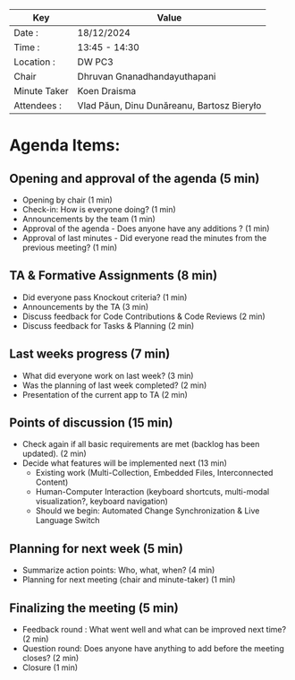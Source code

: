 | Key          | Value                                      |
|--------------|--------------------------------------------|
| Date :       | 18/12/2024                                 |
| Time :       | 13:45 - 14:30                              |
| Location :   | DW PC3                                     |
| Chair        | Dhruvan Gnanadhandayuthapani               |
| Minute Taker | Koen Draisma                               |
| Attendees :  | Vlad Păun, Dinu Dunăreanu, Bartosz Bieryło |

# Agenda Items:

## Opening and approval of the agenda (5 min)

- Opening by chair (1 min)
- Check-in: How is everyone doing? (1 min)
- Announcements by the team (1 min)
- Approval of the agenda - Does anyone have any additions ? (1 min)
- Approval of last minutes - Did everyone read the minutes from the previous meeting? (1 min)

## TA & Formative Assignments (8 min)

- Did everyone pass Knockout criteria? (1 min)
- Announcements by the TA (3 min)
- Discuss feedback for Code Contributions & Code Reviews (2 min)
- Discuss feedback for Tasks & Planning (2 min)

## Last weeks progress (7 min)

- What did everyone work on last week? (3 min)
- Was the planning of last week completed? (2 min)
- Presentation of the current app to TA (2 min)

## Points of discussion (15 min)

- Check again if all basic requirements are met (backlog has been updated). (2 min)
- Decide what features will be implemented next (13 min)
  - Existing work (Multi-Collection, Embedded Files, Interconnected Content)
  - Human-Computer Interaction (keyboard shortcuts, multi-modal visualization?, keyboard navigation)
  - Should we begin: Automated Change Synchronization & Live Language Switch

## Planning for next week (5 min)

- Summarize action points: Who, what, when? (4 min)
- Planning for next meeting (chair and minute-taker) (1 min)

## Finalizing the meeting (5 min)

- Feedback round : What went well and what can be improved next time? (2 min)
- Question round: Does anyone have anything to add before the meeting closes? (2 min)
- Closure (1 min)
